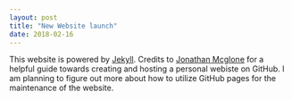 ```yaml
---
layout: post
title: "New Website launch"
date: 2018-02-16
--- 
```

This website is powered by [Jekyll](http://jekyllrb.com). Credits to <a href="https://github.com/jmcglone">Jonathan Mcglone</a> for a helpful guide towards creating and hosting a personal webiste on GitHub.
I am planning to figure out more about how to utilize GitHub pages for the maintenance of the website.


